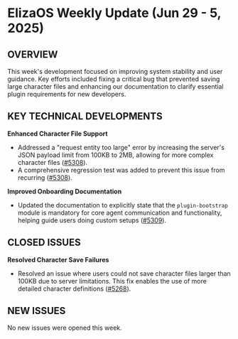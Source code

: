 # ElizaOS Weekly Update (Jun 29 - 5, 2025)

## OVERVIEW

This week's development focused on improving system stability and user guidance. Key efforts included fixing a critical bug that prevented saving large character files and enhancing our documentation to clarify essential plugin requirements for new developers.

## KEY TECHNICAL DEVELOPMENTS

**Enhanced Character File Support**

*   Addressed a "request entity too large" error by increasing the server's JSON payload limit from 100KB to 2MB, allowing for more complex character files ([#5308](https://github.com/elizaos/eliza/pull/5308)).
*   A comprehensive regression test was added to prevent this issue from recurring ([#5308](https://github.com/elizaos/eliza/pull/5308)).

**Improved Onboarding Documentation**

*   Updated the documentation to explicitly state that the `plugin-bootstrap` module is mandatory for core agent communication and functionality, helping guide users doing custom setups ([#5309](https://github.com/elizaos/eliza/pull/5309)).

## CLOSED ISSUES

**Resolved Character Save Failures**

*   Resolved an issue where users could not save character files larger than 100KB due to server limitations. This fix enables the use of more detailed character definitions ([#5268](https://github.com/elizaos/eliza/issues/5268)).

## NEW ISSUES

No new issues were opened this week.